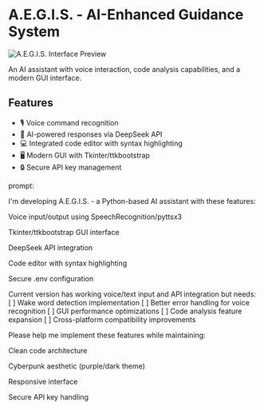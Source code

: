 # A.E.G.I.S. - AI-Enhanced Guidance System

![A.E.G.I.S. Interface Preview](docs/screenshot.png)

An AI assistant with voice interaction, code analysis capabilities, and a modern GUI interface.

## Features

- 🎙️ Voice command recognition
- 🤖 AI-powered responses via DeepSeek API
- 💻 Integrated code editor with syntax highlighting
- 🖥️ Modern GUI with Tkinter/ttkbootstrap
- 🔒 Secure API key management

prompt:

I'm developing A.E.G.I.S. - a Python-based AI assistant with these features:

Voice input/output using SpeechRecognition/pyttsx3

Tkinter/ttkbootstrap GUI interface

DeepSeek API integration

Code editor with syntax highlighting

Secure .env configuration

Current version has working voice/text input and API integration but needs:
[ ] Wake word detection implementation
[ ] Better error handling for voice recognition
[ ] GUI performance optimizations
[ ] Code analysis feature expansion
[ ] Cross-platform compatibility improvements

Please help me implement these features while maintaining:

Clean code architecture

Cyberpunk aesthetic (purple/dark theme)

Responsive interface

Secure API key handling


